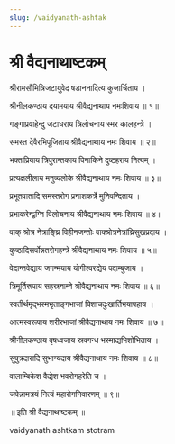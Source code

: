 ```yaml
---
slug: /vaidyanath-ashtak
---
```

# श्री वैद्यनाथाष्टकम्

श्रीरामसौमित्रिजटायुवेद षडाननादित्य कुजार्चिताय ।

श्रीनीलकण्ठाय दयामयाय श्रीवैद्यनाथाय नमःशिवाय ॥ १॥

गङ्गाप्रवाहेन्दु जटाधराय त्रिलोचनाय स्मर कालहन्त्रे ।

समस्त देवैरभिपूजिताय श्रीवैद्यनाथाय नमः शिवाय ॥ २॥

भक्तःप्रियाय त्रिपुरान्तकाय पिनाकिने दुष्टहराय नित्यम् ।

प्रत्यक्षलीलाय मनुष्यलोके श्रीवैद्यनाथाय नमः शिवाय ॥ ३॥

प्रभूतवातादि समस्तरोग प्रनाशकर्त्रे मुनिवन्दिताय ।

प्रभाकरेन्द्वग्नि विलोचनाय श्रीवैद्यनाथाय नमः शिवाय ॥ ४॥

वाक् श्रोत्र नेत्राङ्घ्रि विहीनजन्तोः वाक्श्रोत्रनेत्रांघ्रिसुखप्रदाय ।

कुष्ठादिसर्वोन्नतरोगहन्त्रे श्रीवैद्यनाथाय नमः शिवाय ॥ ५॥

वेदान्तवेद्याय जगन्मयाय योगीश्वरद्येय पदाम्बुजाय ।

त्रिमूर्तिरूपाय सहस्रनाम्ने श्रीवैद्यनाथाय नमः शिवाय ॥ ६॥

स्वतीर्थमृद्भस्मभृताङ्गभाजां पिशाचदुःखार्तिभयापहाय ।

आत्मस्वरूपाय शरीरभाजां श्रीवैद्यनाथाय नमः शिवाय ॥ ७॥

श्रीनीलकण्ठाय वृषध्वजाय स्रक्गन्ध भस्माद्यभिशोभिताय ।

सुपुत्रदारादि सुभाग्यदाय श्रीवैद्यनाथाय नमः शिवाय ॥ ८॥

वालाम्बिकेश वैद्येश भवरोगहरेति च ।

जपेन्नामत्रयं नित्यं महारोगनिवारणम् ॥ ९॥

॥ इति श्री वैद्यनाथाष्टकम् ॥



<span class='index-text'> vaidyanath ashtkam stotram </span>